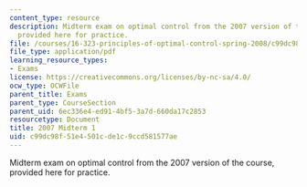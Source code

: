 ```yaml
---
content_type: resource
description: Midterm exam on optimal control from the 2007 version of the course,
  provided here for practice.
file: /courses/16-323-principles-of-optimal-control-spring-2008/c99dc98f51e4501cde1c9ccd581577ae_2007midterm1.pdf
file_type: application/pdf
learning_resource_types:
- Exams
license: https://creativecommons.org/licenses/by-nc-sa/4.0/
ocw_type: OCWFile
parent_title: Exams
parent_type: CourseSection
parent_uid: 6ec336e4-ed91-4bf5-3a7d-660da17c2853
resourcetype: Document
title: 2007 Midterm 1
uid: c99dc98f-51e4-501c-de1c-9ccd581577ae
---
```

Midterm exam on optimal control from the 2007 version of the course, provided here for practice.